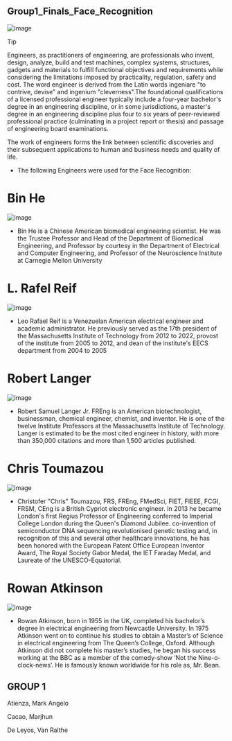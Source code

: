 ## Group1_Finals_Face_Recognition

![image](https://github.com/MarjhunCacao/Group1_Finals/assets/144245978/ab9f1903-0f75-40b4-bda4-9038382d479f)

> [!TIP]
> Engineers, as practitioners of engineering, are professionals who invent, design, analyze, build and test machines, complex systems, structures, gadgets and materials to fulfill functional objectives and requirements while considering the limitations imposed by practicality, regulation, safety and cost. The word engineer is derived from the Latin words ingeniare "to contrive, devise" and ingenium "cleverness".The foundational qualifications of a licensed professional engineer typically include a four-year bachelor's degree in an engineering discipline, or in some jurisdictions, a master's degree in an engineering discipline plus four to six years of peer-reviewed professional practice (culminating in a project report or thesis) and passage of engineering board examinations.

The work of engineers forms the link between scientific discoveries and their subsequent applications to human and business needs and quality of life.

  - The following Engineers were used for the Face Recognition:
# Bin He
![image](https://github.com/MarjhunCacao/Group1_Finals/assets/144245978/fcb9189a-c12d-4c14-bddb-86883b2deed1)


- Bin He is a Chinese American biomedical engineering scientist. He was the Trustee Professor and Head of the Department of Biomedical Engineering, and Professor by courtesy in the Department of Electrical and Computer Engineering, and Professor of the Neuroscience Institute at Carnegie Mellon University

# L. Rafel Reif
![image](https://github.com/MarjhunCacao/Group1_Finals/assets/144245978/05641a93-f234-4f82-bd78-7ba1ca8a1309)


- Leo Rafael Reif is a Venezuelan American electrical engineer and academic administrator. He previously served as the 17th president of the Massachusetts Institute of Technology from 2012 to 2022, provost of the institute from 2005 to 2012, and dean of the institute's EECS department from 2004 to 2005

# Robert Langer
![image](https://github.com/MarjhunCacao/Group1_Finals/assets/144245978/c1e1901c-0bfb-40aa-9eff-123653044f98)

- Robert Samuel Langer Jr. FREng is an American biotechnologist, businessman, chemical engineer, chemist, and inventor. He is one of the twelve Institute Professors at the Massachusetts Institute of Technology. Langer is estimated to be the most cited engineer in history, with more than 350,000 citations and more than 1,500 articles published.

# Chris Toumazou
![image](https://github.com/MarjhunCacao/Group1_Finals/assets/144245978/610661c1-91f8-404a-92c7-bc051c7afef0)

- Christofer "Chris" Toumazou, FRS, FREng, FMedSci, FIET, FIEEE, FCGI, FRSM, CEng is a British Cypriot electronic engineer. In 2013 he became London's first Regius Professor of Engineering conferred to Imperial College London during the Queen's Diamond Jubilee.  co-invention of semiconductor DNA sequencing revolutionised genetic testing and, in recognition of this and several other healthcare innovations, he has been honored with the European Patent Office European Inventor Award, The Royal Society Gabor Medal, the IET Faraday Medal, and Laureate of the UNESCO-Equatorial.

# Rowan Atkinson 
![image](https://github.com/MarjhunCacao/Group1_Finals/assets/144245978/664bf2f7-a5ce-452a-abd8-f6b5f9a0156a)


- Rowan Atkinson, born in 1955 in the UK, completed his bachelor’s degree in electrical engineering from Newcastle University. In 1975 Atkinson went on to continue his studies to obtain a Master’s of Science in electrical engineering from The Queen’s College, Oxford. Although Atkinson did not complete his master’s studies, he began his success working at the BBC as a member of the comedy-show ‘Not the Nine-o-clock-news’. He is famously known worldwide for his role as, Mr. Bean.

## GROUP 1
  Atienza, Mark Angelo
  
  Cacao, Marjhun
  
  De Leyos, Van Ralthe
